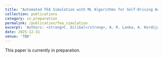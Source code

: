 ```yaml
---
title: "Automated FEA Simulation with ML Algorithms for Self-Driving Additive Manufacturing Labs"
collection: publications
category: in_preparation
permalink: /publication/fea_simulation
excerpt: 'Authors: <strong>C. Dilibal</strong>, A. R. Lanba, A. Kordijazi'
date: 2025-12-31
venue: 'TBD'
---
```


This paper is currently in preparation.
